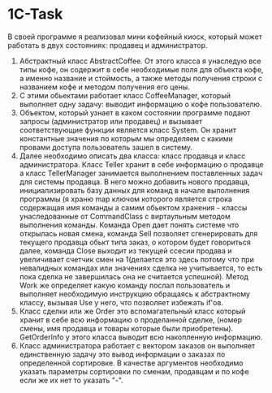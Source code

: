 # 1C-Task

В своей программе я реализовал мини кофейный киоск, который может работать в двух состояниях: продавец и администратор.

1) Абстрактный класс AbstractCoffee. От этого класса я унаследую все типы кофе, он содержит в себе необходимые поля для объекта кофе, а именно название и стоймость, а также методы получения строки с названием кофе и методом получения его цены.
2) С этими обьектами работает класс CoffeeManager, который выполняет одну задачу: выводит информацию о кофе пользователю.
3) Объектом, который узнает в каком состоянии программе подают запросы (администратор или продавец) и вызывает соответствующие функции является класс System. Он хранит константные значения по которым мы определяем с какими провами доступа пользователь зашел в систему.
4) Далее необходимо описать два класса: класс продавца и класс администратора. Класс Teller хранит в себе информацию о продавце а класс TellerManager занимается выполнением поставленных задач для системы продавца. В него можно добавить нового продавца, инициализировать базу данных для команд в начале выполнения программы (я храню map ключом которого является строка содержащая имя команды а самим обьектом хранения - классы унаследованные от CommandClass с виртаульным методом выполнения команды. Команда Open дает понять системе что открылась новая смена, команда Sell позволяет сгенерировать для текущего продавца обькт типа заказ, о котором будет говориться далее, команда Close выходит из текущей ссесии продава и увеличивает счетчик смен на 1(делается это здесь потому что при невалидных командах или значениях сделка не учитывается, то есть пока сделка не завершилась она не считается успешной). Метод Work же определяет какую команду послал пользователь и выполняет необходимую инструкцию обращаясь к абстрактному классу, вызывая Use у него, что позволяет избежать if'ов.
5) Класс сделки или же Order это вспомагательный класс который хранит в себе всю информацию о проделанной сделке, (номер смены, имя продавца и товары которые были приобретены). GetOrderInfo у этого класса выводит всю накопленную информацию.
6) Класс администратора работает с вектором заказов он выполняет единственную задачу это вывод информации о заказах по определенной сортировке. В качестве аргументов необходимо указать параметры сортировки по сменам, продавцам и по кофе если же их нет то указать "-".
